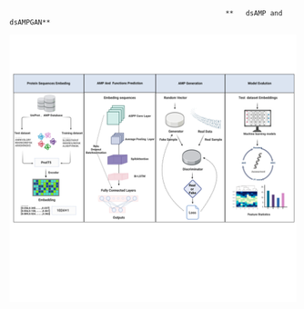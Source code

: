                                                          **   dsAMP and dsAMPGAN**
![image](https://github.com/zm1999323/dsAMP/blob/master/figure1.png)
